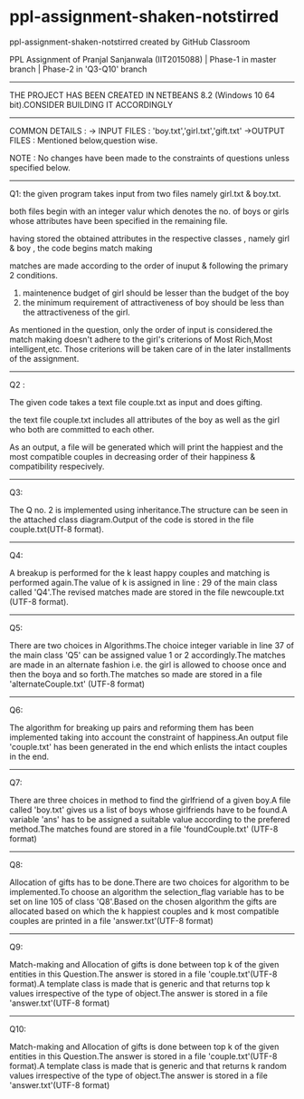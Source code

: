 # ppl-assignment-shaken-notstirred
ppl-assignment-shaken-notstirred created by GitHub Classroom

PPL Assignment of Pranjal Sanjanwala (IIT2015088) | 
Phase-1 in master branch | 
Phase-2 in 'Q3-Q10' branch
**************************************************************************************************
THE PROJECT HAS BEEN CREATED IN NETBEANS 8.2 (Windows 10 64 bit).CONSIDER BUILDING IT ACCORDINGLY
**************************************************************************************************
COMMON DETAILS :
-> INPUT FILES : 'boy.txt','girl.txt','gift.txt'
->OUTPUT FILES : Mentioned below,question wise.

NOTE : No changes have been made to the constraints of questions unless specified below.
**************************************************************************************************
Q1:
the given program takes input from two files namely girl.txt & boy.txt.

both files begin with an integer valur which denotes the no. of boys or girls whose attributes have been specified in the remaining file.

having stored the obtained attributes in the respective classes , namely girl & boy , the code begins match making

matches are made according to the order of inuput & following the primary 2 conditions.
1. maintenence budget of girl should be lesser than the budget of the boy
2. the minimum requirement of attractiveness of boy should be less than the attractiveness of the girl. 

As mentioned in the question, only the order of input is considered.the match making doesn't adhere to the girl's criterions of Most Rich,Most intelligent,etc.
Those criterions will be taken care of in the later installments of the assignment.
********************************************************************************
Q2 :

The given code takes a text file couple.txt as input and does gifting.

the text file couple.txt includes all attributes of the boy as well as the girl who both are committed to each other.

As an output, a file will be generated which will print the happiest and the most compatible couples in decreasing order of their happiness & compatibility respecively.

*********************************************************************************
Q3:

The Q no. 2 is implemented using inheritance.The structure can be seen in the attached class diagram.Output of the code is stored in the file couple.txt(UTf-8 format).

**************************************
Q4:

A breakup is performed for the k least happy couples and matching is performed again.The value of k is assigned in line : 29 of the main class called 'Q4'.The revised matches made are stored in the file newcouple.txt (UTF-8 format).

**************************************
Q5:

There are two choices in Algorithms.The choice integer variable in line 37 of the main class 'Q5' can be assigned value 1 or 2 accordingly.The matches are made in an alternate fashion i.e. the girl is allowed to choose once and then the boya and so forth.The matches so made are stored in a file 'alternateCouple.txt' (UTF-8 format)

**************************************
Q6:

The algorithm for breaking up pairs and reforming them has been implemented taking into account the constraint of happiness.An output file 'couple.txt' has been generated in the end which enlists the intact couples in the end.

**************************************
Q7:

There are three choices in method to find the girlfriend of a given boy.A file called 'boy.txt' gives us a list of boys whose girlfriends have to be found.A variable 'ans' has to be assigned a suitable value according to the prefered method.The matches found are stored in a file 'foundCouple.txt' (UTF-8 format)

**************************************
Q8:

Allocation of gifts has to be done.There are two choices for algorithm to be implemented.To choose an algorithm the selection_flag variable has to be set on line 105 of class 'Q8'.Based on the chosen algorithm the gifts are allocated based on which the k happiest couples and k most compatible couples are printed in a file 'answer.txt'(UTF-8 format)

***************************************
Q9:

Match-making and Allocation of gifts is done between top k of the given entities in this Question.The answer is stored in a file 'couple.txt'(UTF-8 format).A template class is made that is generic and that returns top k values irrespective of the type of object.The answer is stored in a file 'answer.txt'(UTF-8 format)

***************************************
Q10:

Match-making and Allocation of gifts is done between top k of the given entities in this Question.The answer is stored in a file 'couple.txt'(UTF-8 format).A template class is made that is generic and that returns k random values irrespective of the type of object.The answer is stored in a file 'answer.txt'(UTF-8 format)



